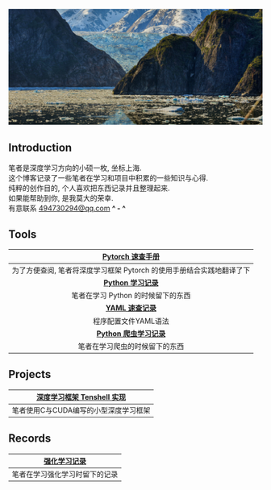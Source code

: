 ![home](img\home.jpg)



## Introduction

笔者是深度学习方向的小硕一枚,  坐标上海. <br>
这个博客记录了一些笔者在学习和项目中积累的一些知识与心得. <br>
纯粹的创作目的,  个人喜欢把东西记录并且整理起来. <br>
如果能帮助到你,  是我莫大的荣幸.  <br>
有意联系 494730294@qq.com   **^ - ^** <br>



## Tools

|                     [Pytorch 速查手册](torch.html)                     |
| :----------------------------------------------------------: |
| 为了方便查阅, 笔者将深度学习框架 Pytorch 的使用手册结合实践地翻译了下 |
|                   [**Python 学习记录**](python.html)                    |
|              笔者在学习 Python 的时候留下的东西              |
|                   [**YAML 速查记录**](yaml.html)                    |
|              程序配置文件YAML语法              |
|                   [**Python 爬虫学习记录**](worm.html)                    |
|              笔者在学习爬虫的时候留下的东西              |



## Projects

|      [深度学习框架 Tenshell 实现](dlgraph.html)   |
| :-----------------------------------: |
|笔者使用C与CUDA编写的小型深度学习框架|



## Records
|      [强化学习记录](rl.html)   |
| :-----------------------------------: |
|笔者在学习强化学习时留下的记录|



